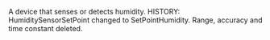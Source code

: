 A device that senses or detects humidity. HISTORY: HumiditySensorSetPoint changed to SetPointHumidity. Range, accuracy and time constant deleted.

